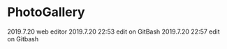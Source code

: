 # PhotoGallery
2019.7.20 web editor
2019.7.20 22:53 edit on GitBash
2019.7.20 22:57 edit on Gitbash
